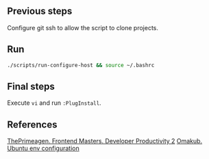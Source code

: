## Previous steps

Configure git ssh to allow the script to clone projects.

## Run

```bash
./scripts/run-configure-host && source ~/.bashrc
```

## Final steps

Execute `vi` and run `:PlugInstall`.

## References

[ThePrimeagen. Frontend Masters. Developer Productivity 2](https://frontendmasters.github.io/dev-prod-2/)
[Omakub. Ubuntu env configuration](https://github.com/basecamp/omakub/tree/master)
